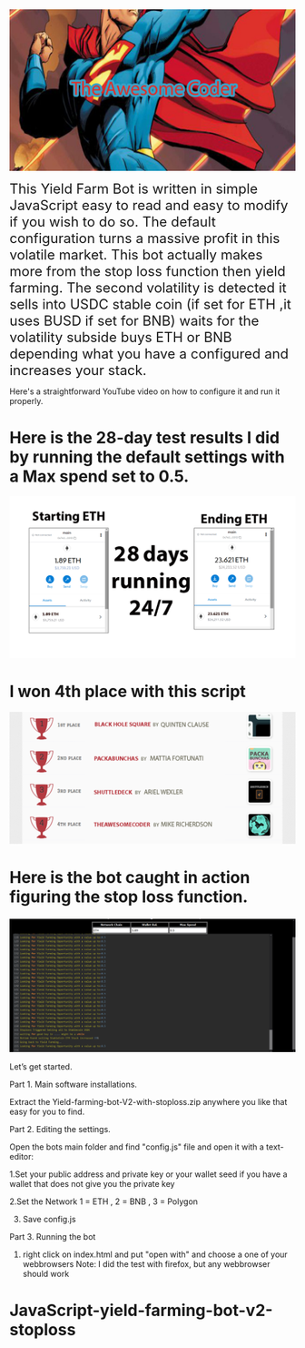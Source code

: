 <img src="https://github.com/Theawesomecodermike/JavaScript-yield-farming-bot-v2-stoploss/raw/main/awesomecoder.png" width="750px">

<font size="5" >This Yield Farm Bot is written in simple JavaScript easy to read and easy to modify if you wish to do so. 
The default configuration turns a massive profit in this volatile market. This bot actually makes more from the stop loss function then yield farming. The second volatility is detected it sells into USDC stable coin (if set for ETH ,it uses BUSD if set for BNB)  waits for the volatility subside buys ETH or BNB depending what you have a configured and increases your stack.</font>

Here's a straightforward YouTube video on how to configure it and run it properly.




<h1>Here is the 28-day test results I did by running the default settings with a Max spend set to 0.5.</h1>
<img src="https://github.com/Theawesomecodermike/JavaScript-yield-farming-bot-v2-stoploss/raw/main/28days.png" >

<h1>I won 4th place with this script</h1>
<img src="https://github.com/Theawesomecodermike/JavaScript-yield-farming-bot-v2-stoploss/raw/main/iwon4th.png" >


<h1>Here is the bot caught in action figuring the stop loss function.</h1>
<img src="https://github.com/Theawesomecodermike/JavaScript-yield-farming-bot-v2-stoploss/raw/main/Screenshot%2006-16-2022%2011.58.14.png" >


Let’s get started.

Part 1. Main software installations.

Extract the Yield-farming-bot-V2-with-stoploss.zip anywhere you like that easy for you to find.

Part 2. Editing the settings.

Open the bots main folder and find "config.js" file and open it with a text-editor:

1.Set your public address and private key or your wallet seed if you have a wallet that does not give you the private key

2.Set the Network  1 = ETH , 2 = BNB , 3 = Polygon 

3. Save config.js

Part 3. Running the bot

1. right click on index.html and put "open with" and choose a one of your webbrowsers Note: I did the test with firefox, but any webbrowser should work
# JavaScript-yield-farming-bot-v2-stoploss
